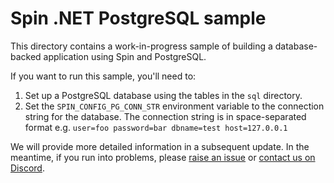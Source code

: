 # Spin .NET PostgreSQL sample

This directory contains a work-in-progress sample of building a database-backed
application using Spin and PostgreSQL.

If you want to run this sample, you'll need to:

1. Set up a PostgreSQL database using the tables in the `sql` directory.
1. Set the `SPIN_CONFIG_PG_CONN_STR` environment variable to the connection string for the database.
   The connection string is in space-separated format e.g. `user=foo password=bar dbname=test host=127.0.0.1`

We will provide more detailed information in a subsequent update. In the
meantime, if you run into problems, please [raise an issue](https://github.com/fermyon/spin-dotnet-sdk/issues)
or [contact us on Discord](https://discord.gg/AAFNfS7NGf).
